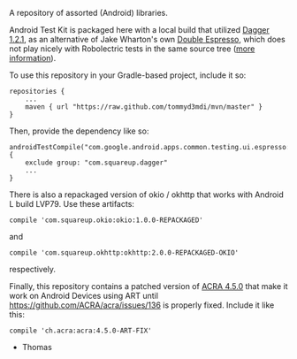 A repository of assorted (Android) libraries.

Android Test Kit is packaged here with a local build that utilized [Dagger 1.2.1](https://square.github.io/dagger/), as an alternative of Jake Wharton's own [Double Espresso](https://github.com/JakeWharton/double-espresso), which does not play nicely with Robolectric tests in the same source tree ([more information](http://stackoverflow.com/questions/23989278)).

To use this repository in your Gradle-based project, include it so:

    repositories {
        ...
        maven { url "https://raw.github.com/tommyd3mdi/mvn/master" }
    }

Then, provide the dependency like so:

    androidTestCompile("com.google.android.apps.common.testing.ui.espresso:espresso:1.1") {
        exclude group: "com.squareup.dagger"
        ...
    }

There is also a repackaged version of okio / okhttp that works with
Android L build LVP79. Use these artifacts:

    compile 'com.squareup.okio:okio:1.0.0-REPACKAGED'

and

    compile 'com.squareup.okhttp:okhttp:2.0.0-REPACKAGED-OKIO'

respectively.

Finally, this repository contains a patched version of [ACRA 4.5.0](http://www.acra.ch) that make it work
on Android Devices using ART until https://github.com/ACRA/acra/issues/136 is properly fixed. Include it like this:

    compile 'ch.acra:acra:4.5.0-ART-FIX'

- Thomas

